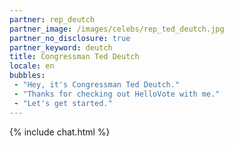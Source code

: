 ```yaml
---
partner: rep_deutch
partner_image: /images/celebs/rep_ted_deutch.jpg
partner_no_disclosure: true
partner_keyword: deutch
title: Congressman Ted Deutch
locale: en
bubbles:
 - "Hey, it's Congressman Ted Deutch."
 - "Thanks for checking out HelloVote with me."
 - "Let's get started."
---
```

{% include chat.html %}
